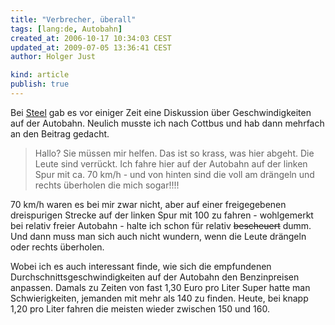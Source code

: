 ```yaml
---
title: "Verbrecher, überall"
tags: [lang:de, Autobahn]
created_at: 2006-10-17 10:34:03 CEST
updated_at: 2009-07-05 13:36:41 CEST
author: Holger Just

kind: article
publish: true
---
```


Bei [Steel](http://steel.twoday.net/stories/2710756/) gab es vor einiger Zeit eine Diskussion über Geschwindigkeiten auf der Autobahn. Neulich musste ich nach Cottbus und hab dann mehrfach an den Beitrag gedacht.

>Hallo? Sie müssen mir helfen. Das ist so krass, was hier abgeht. Die Leute sind verrückt. Ich fahre hier auf der Autobahn auf der linken Spur mit ca. 70 km/h - und von hinten sind die voll am drängeln und rechts überholen die mich sogar!!!!

70 km/h waren es bei mir zwar nicht, aber auf einer freigegebenen dreispurigen Strecke auf der linken Spur mit 100 zu fahren - wohlgemerkt bei relativ freier Autobahn - halte ich schon für relativ <del>bescheuert</del> dumm. Und dann muss man sich auch nicht wundern, wenn die Leute drängeln oder rechts überholen.

Wobei ich es auch interessant finde, wie sich die empfundenen Durchschnittsgeschwindigkeiten auf der Autobahn den Benzinpreisen anpassen. Damals zu Zeiten von fast 1,30 Euro pro Liter Super hatte man Schwierigkeiten, jemanden mit mehr als 140 zu finden. Heute, bei knapp 1,20 pro Liter fahren die meisten wieder zwischen 150 und 160.